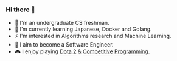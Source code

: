 ### Hi there 👋

- 🔭 I'm an undergraduate CS freshman.
- 🌱 I’m currently learning Japanese, Docker and Golang.
- ⚡ I'm interested in Algorithms research and Machine Learning.
- 💼 I aim to become a Software Engineer.
- 🎮 I enjoy playing [Dota 2](https://steamcommunity.com/id/futanaristic) & [Competitive](https://codeforces.com/profile/polarity-) [Programming](https://atcoder.jp/users/polarity).
